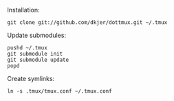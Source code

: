 Installation:

    git clone git://github.com/dkjer/dottmux.git ~/.tmux

Update submodules:

    pushd ~/.tmux
    git submodule init
    git submodule update
    popd

Create symlinks:

    ln -s .tmux/tmux.conf ~/.tmux.conf

